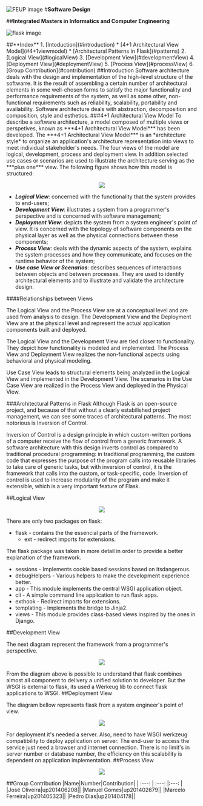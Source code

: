 ![FEUP image](https://sigarra.up.pt/feup/pt/WEB_GESSI_DOCS.download_file?p_name=F-370784536/logo_cores_oficiais.jpg)
#**Software Design**

##**Integrated Masters in Informatics and Computer Engineering**

![flask image](http://flask.pocoo.org/static/logo/flask.png)

<a name="index"/>
##**Index**
1. [Intoduction](#introduction)
  * [4+1 Architectural  View Model](#4+1viewmodel)
  * [Architectural Patterns in Flask](#patterns)
2. [Logical View](#logicalView)
3. [Development View](#developmentView)
4. [Deployment View](#deploymentView)
5. [Process View](#processView)
6. [Group Contribution](#contribution)

<a name="introduction"/>
##Introduction
  Software architecture deals with the design and implementation of the high-level structure of the softwarre. It is the result of assembling a certain number of architectural elements in some well-chosen forms to satisfy the major functionality and performance requirements of the system, as well as some other, non-functional requirements such as reliability, scalability, portability and availability. Software architecture deals with abstraction, decomposition and composition, style and esthetics.

<a name="4+1viewmodel"/>
###4+1 Architectural View Model 
  To describe a software architecture, a model composed of multiple views or perspetives, known as ***4+1 Architectural View Model*** has been developed. The ***4+1 Architectural View Model*** is an *architecture style* to organize an application's architecture representation into views to meet individual stakeholder's needs. The four views of the model are logical, development, process and deployment view. In addition selected use cases or scenarios are used to illustrate the architecture serving as the ***plus one*** view.  
  The following figure shows how this model is structured:
  
  <p align="center">
    <img src="https://github.com/rodavoce/flask/blob/development/esof/res/model.png">
  </p>
  
* ***Logical View***: concerned with the functionality that the system provides to end-users; 
* ***Development View***: illustrates a system from a programmer's perspective and is concerned with software management;
* ***Deployment View***: depicts the system from a system engineer's point of view. It is concerned with the topology of software components on the physical layer as well as the physical connections between these components;
* ***Process View***: deals with the dynamic aspects of the system, explains the system processes and how they communicate, and focuses on the runtime behavior of the system;
* ***Use case View or Scenarios***: describes sequences of interactions between objects and between processes. They are used to identify architectural elements and to illustrate and validate the architecture design.
  
####Relationships between Views

  The Logical View and the Process View are at a conceptual level and are used from analysis to design. The Development View and the Deployment View are at the physical level and represent the actual application components built and deployed.


The Logical View and the Development View are tied closer to functionality. They depict how functionality is modeled and implemented. The Process View and Deployment View realizes the non-functional aspects using behavioral and physical modeling.


Use Case View leads to structural elements being analyzed in the Logical View and implemented in the Development View. The scenarios in the Use Case View are realized in the Process View and deployed in the Physical View.

<a name="patterns"/>
###Architectural Patterns in Flask
Although Flask is an open-source project, and because of that without a clearly estabilished project management, we can see some traces of architectural patterns. The most notorious is Inversion of Control.

Inversion of Control is a design principle in which custom-written portions of a computer receive the flow of control from a generic framework. A software architecture with this design inverts control as compared to traditional procedural programming: in traditional programming, the custom code that expresses the purpose of the program calls into reusable libraries to take care of generic tasks, but with inversion of control, it is the framework that calls into the custom, or task-specific, code.
Inversion of control is used to increase modularity of the program and make it extensible, which is a very important feature of Flask.

<a name="logicalView"/>
##Logical View
  <p align="center">
    <img src="https://github.com/rodavoce/flask/blob/development/esof/res/logicalView.PNG">
  </p>
  
There are only two packages on flask:

 * flask - contains the the essencial parts of the framework.
	* ext -  redirect imports for extensions.

The flask package  was taken in more detail in order to provide a better explanation of the framework.

 * sessions - Implements cookie based sessions based on itsdangerous.
 * debugHelpers - Various helpers to make the development experience better.
 * app -  This module implements the central WSGI application object.
 * cli - A simple command line application to run flask apps.
 * exthook -  Redirect imports for extensions.
 * templating - Implements the bridge to Jinja2.
 * views - This module provides class-based views inspired by the ones in Django.  

<a name="developmentView"/>
##Development View

The next diagram represent the  framework from a programmer's perspective.

  <p align="center">
    <img src="https://github.com/rodavoce/flask/blob/development/esof/res/Development Model.png">
  </p>
From the diagram above is possible to understand that flask  combines almost all component to delivery a unified solution to developer.
But the WSGI is external  to flask, its used a Werkeug lib to connect flask applications to WSGI.

<a name="deploymentView"/>
##Deployment View

The diagram bellow represents flask from a system engineer's point of view.

  <p align="center">
    <img src="https://github.com/rodavoce/flask/blob/development/esof/res/Deployment Model.png">
  </p>
For deployment it's needed a server. Also, need to have WSGI werkzeug  compatibility  to deploy application on server.
 The end-user to access the service just need a browser and internet connection.
 There is no limit's in server number or database number, the efficiency on this scalability is dependent on application implementation.
 
<a name="processView"/>
##Process View
<p align="center">
    <img src="https://raw.githubusercontent.com/rodavoce/flask/master/esof/res/process_view.png">
  </p>

<a name="contribution"/>
##Group Contribution
|Name|Number|Contribution|
| :---: | :---: |:---: |
|José Oliveira|up201406208||
|Manuel Gomes|up201402679||
|Marcelo Ferreira|up201405323||
|Pedro Dias|up201404178||

